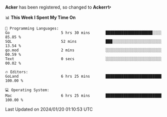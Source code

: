 **Acker** has been registered, so changed to **Ackerr✨**

<!--START_SECTION:waka-->
📊 **This Week I Spent My Time On** 

```text
💬 Programming Languages: 
Go                       5 hrs 30 mins       █████████████████████░░░░   85.85 % 
SQL                      52 mins             ███░░░░░░░░░░░░░░░░░░░░░░   13.54 % 
go.mod                   2 mins              ░░░░░░░░░░░░░░░░░░░░░░░░░   00.59 % 
Text                     0 secs              ░░░░░░░░░░░░░░░░░░░░░░░░░   00.02 % 

🔥 Editors: 
GoLand                   6 hrs 25 mins       █████████████████████████   100.00 % 

💻 Operating System: 
Mac                      6 hrs 25 mins       █████████████████████████   100.00 % 
```


 Last Updated on 2024/01/20 01:10:53 UTC
<!--END_SECTION:waka-->
